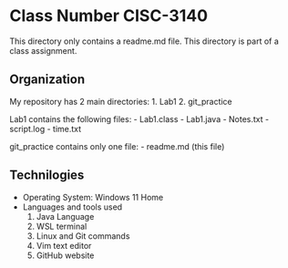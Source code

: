# Class Number CISC-3140
This directory only contains a readme.md file. This directory is part of a class assignment.

## Organization
My repository has 2 main directories:
	1. Lab1
	2. git_practice

Lab1 contains the following files:
	- Lab1.class
	- Lab1.java
	- Notes.txt
	- script.log
	- time.txt

git_practice contains only one file:
	- readme.md (this file)

## Technilogies
- Operating System: Windows 11 Home
- Languages and tools used
	1. Java Language
	2. WSL terminal
	3. Linux and Git commands
	4. Vim text editor
	5. GitHub website
